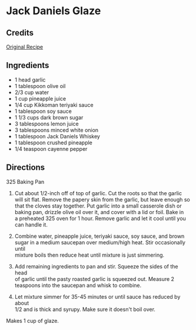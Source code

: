 # Jack Daniels Glaze 

<!-- BEGIN content -->

## Credits

[Original Recipe](http://www.recipesource.com/side-dishes/sauces/10/rec1042.html "http://www.recipesource.com/side-dishes/sauces/10/rec1042.html")

## Ingredients

- 1 head garlic
- 1 tablespoon olive oil
- 2/3 cup water
- 1 cup pineapple juice
- 1/4 cup Kikkoman teriyaki sauce
- 1 tablespoon soy sauce
- 1 1/3 cups dark brown sugar
- 3 tablespoons lemon juice
- 3 tablespoons minced white onion
- 1 tablespoon Jack Daniels Whiskey
- 1 tablespoon crushed pineapple
- 1/4 teaspoon cayenne pepper

## Directions

325 Baking Pan  
1. Cut about 1/2-inch off of top of garlic. Cut the roots so that the garlic  
will sit flat. Remove the papery skin from the garlic, but leave enough so  
that the cloves stay together. Put garlic into a small casserole dish or  
baking pan, drizzle olive oil over it, and cover with a lid or foil. Bake in  
a preheated 325 oven for 1 hour. Remove garlic and let it cool until you  
can handle it.

    

2. Combine water, pineapple juice, teriyaki sauce, soy sauce, and brown  
sugar in a medium saucepan over medium/high heat. Stir occasionally until  
mixture boils then reduce heat until mixture is just simmering.

    

3. Add remaining ingredients to pan and stir. Squeeze the sides of the head  
of garlic until the pasty roasted garlic is squeezed out. Measure 2  
teaspoons into the saucepan and whisk to combine.

    

4. Let mixture simmer for 35-45 minutes or until sauce has reduced by about  
1/2 and is thick and syrupy. Make sure it doesn't boil over.

    

Makes 1 cup of glaze.

<!-- Saved in parser cache with key mudabon_recipe:pcache:idhash:1435-0!1!0!0!!en!2 and timestamp 20071117192140 --><!-- END content -->

